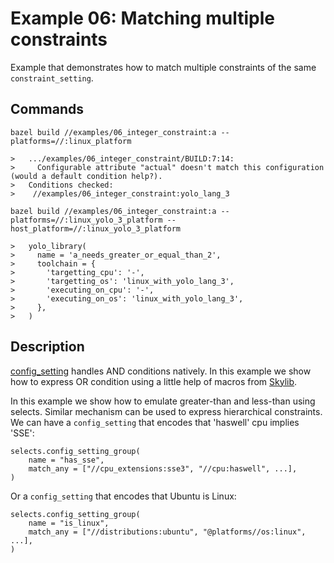 # Example 06: Matching multiple constraints

Example that demonstrates how to match multiple constraints of the same
`constraint_setting`.

## Commands

```
bazel build //examples/06_integer_constraint:a --platforms=//:linux_platform 

>   .../examples/06_integer_constraint/BUILD:7:14:
>     Configurable attribute "actual" doesn't match this configuration (would a default condition help?).
>   Conditions checked:
>    //examples/06_integer_constraint:yolo_lang_3

bazel build //examples/06_integer_constraint:a --platforms=//:linux_yolo_3_platform --host_platform=//:linux_yolo_3_platform

>   yolo_library(
>     name = 'a_needs_greater_or_equal_than_2',
>     toolchain = {
>       'targetting_cpu': '-',
>       'targetting_os': 'linux_with_yolo_lang_3',
>       'executing_on_cpu': '-',
>       'executing_on_os': 'linux_with_yolo_lang_3',
>     },
>   )
```

## Description

[config_setting](https://docs.bazel.build/versions/master/be/general.html#config_setting)
handles AND conditions natively. In this example we show how to express OR
condition using a little help of macros from
[Skylib](https://github.com/bazelbuild/bazel-skylib).

In this example we show how to emulate greater-than and less-than using selects.
Similar mechanism can be used to express hierarchical constraints. We can have a
`config_setting` that encodes that 'haswell' cpu implies 'SSE':

```
selects.config_setting_group(
    name = "has_sse",
    match_any = ["//cpu_extensions:sse3", "//cpu:haswell", ...],
)
```

Or a `config_setting` that encodes that Ubuntu is Linux:

```
selects.config_setting_group(
    name = "is_linux",
    match_any = ["//distributions:ubuntu", "@platforms//os:linux", ...],
)
```
